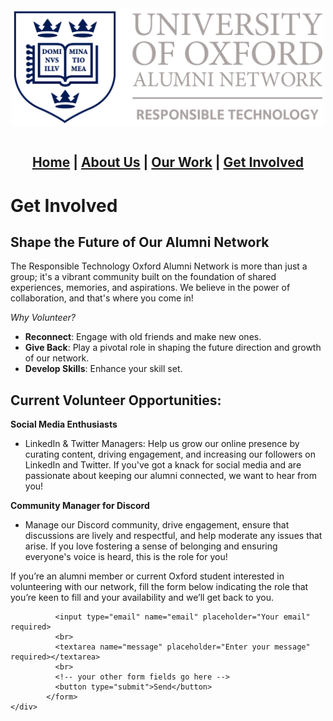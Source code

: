 <div align="center">
  <img width="500" src="https://github.com/OxfordResponsibleTech/oxfordresponsibletech.github.io/blob/main/docs/assets/oxrt_logo.png?raw=true" alt="alternative text here" align="center">
</div>

<br>

<div align="center">
  <h2>
    <b>
      <a href="./index.html">Home</a> | <a href="./about-us.html">About Us</a> | <a href="./our-work.html">Our Work</a> | <a href="./get-involved.html">Get Involved</a>
    </b>
  </h2>
</div>



# Get Involved

## Shape the Future of Our Alumni Network
The Responsible Technology Oxford Alumni Network is more than just a group; it's a vibrant community built on the foundation of shared experiences, memories, and aspirations. We believe in the power of collaboration, and that's where you come in!

_Why Volunteer?_
- __Reconnect__: Engage with old friends and make new ones.
- __Give Back__: Play a pivotal role in shaping the future direction and growth of our network.
- __Develop Skills__: Enhance your skill set.

## Current Volunteer Opportunities:
__Social Media Enthusiasts__
- LinkedIn & Twitter Managers: Help us grow our online presence by curating content, driving engagement, and increasing our followers on LinkedIn and Twitter. If you've got a knack for social media and are passionate about keeping our alumni connected, we want to hear from you!

__Community Manager for Discord__
- Manage our Discord community, drive engagement, ensure that discussions are lively and respectful, and help moderate any issues that arise. If you love fostering a sense of belonging and ensuring everyone's voice is heard, this is the role for you!

If you’re an alumni member or current Oxford student interested in volunteering with our network, fill the form below indicating the role that you’re keen to fill and your availability and we’ll get back to you. 

<div id="contact">
<!--     <h2>Contact Us</h2> -->
    <div id="contact-form">
            <!-- (Formspree) modify this form HTML and place wherever you want your form -->
            <form
              action="https://formspree.io/f/xqkndwon"
              method="POST">
              
              <input type="email" name="email" placeholder="Your email" required>
              <br>
              <textarea name="message" placeholder="Enter your message" required></textarea>
              <br>
              <!-- your other form fields go here -->
              <button type="submit">Send</button>
            </form>
    </div>
</div>



<!--suppress github message-->
<script src="http://code.jquery.com/jquery-1.4.2.min.js"></script> <script> var x = document.getElementsByClassName("site-footer-credits"); setTimeout(() => { x[0].remove(); }, 10); </script>
